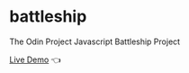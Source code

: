# battleship

The Odin Project Javascript Battleship Project

[Live Demo](https://amirobinsonmuto.github.io/battleship/) :point_left:
